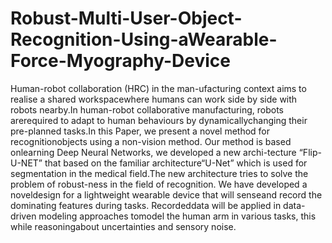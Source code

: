 # Robust-Multi-User-Object-Recognition-Using-aWearable-Force-Myography-Device
Human-robot collaboration (HRC) in the man-ufacturing  context  aims  to  realise  a  shared  workspacewhere humans can work side by side with robots nearby.In  human-robot  collaborative  manufacturing,  robots  arerequired  to  adapt  to  human  behaviours  by  dynamicallychanging their pre-planned tasks.In this Paper, we present a novel method for recognitionobjects using a non-vision method. Our method is based onlearning Deep Neural Networks, we developed a new archi-tecture “Flip-U-NET” that based on the familiar architecture“U-Net” which is used for segmentation in the medical field.The new architecture tries to solve the problem of robust-ness in the field of recognition. We have developed a noveldesign  for  a  lightweight  wearable  device  that  will  senseand record the dominating features during tasks. Recordeddata will be applied in data-driven modeling approaches tomodel the human arm in various tasks, this while reasoningabout uncertainties and sensory noise.
